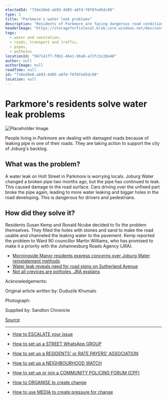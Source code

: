 ```yaml
---
electedId: "716e20e6-ab93-4d05-a8fd-f0f8fed5dc98"
type: 3
title: "Parkmore's water leak problems"
description: "Residents of Parkmore are facing dangerous road conditions due to a persistent water leak caused by inadequate repairs from Joburg Water. Frustrated by the slow response from officials, locals have taken matters into their own hands to temporarily fix the road while seeking further assistance from local authorities."
headerImage: "https://storageforfixlocal.blob.core.windows.net/dev/content/716e20e6-ab93-4d05-a8fd-f0f8fed5dc98/images/716e20e6-ab93-4d05-a8fd-f0f8fed5dc98.webp"
tags:
  - water and sanitation,
  - roads, transport and traffic,
  - pipes,
  - potholes
locationId: "567141f7-f0b1-46e1-96a8-a72fc5c28e48"
author: null
authorImage: null
readTime: null
id: "716e20e6-ab93-4d05-a8fd-f0f8fed5dc98"
location: null
---
```


# Parkmore's residents solve water leak problems

![Placeholder Image](https://storageforfixlocal.blob.core.windows.net/dev/content/716e20e6-ab93-4d05-a8fd-f0f8fed5dc98/images/716e20e6-ab93-4d05-a8fd-f0f8fed5dc98.webp)

  
People living in Parkmore are dealing with damaged roads because of leaking pipe in one of their roads. They are taking action to support the city of Joburg's backlog.

  
## What was the problem?  
A water leak on Holt Street in Parkmore is worrying locals. Joburg Water changed a broken pipe two months ago, but the pipe has continued to leak. This caused damage to the road surface. Cars driving over the unfixed part broke the pipe again, leading to more water leaking and bigger holes in the road developing. This is dangerous for drivers and pedestrians.

  
## How did they solve it?  
Residents Susan Kemp and Ronald Ncube decided to fix the problem themselves. They filled the holes with stones and sand to make the road usable and channeled the leaking water to the pavement. Kemp reported the problem to Ward 90 councillor Martin Williams, who has promised to make it a priority with the Johannesburg Roads Agency (JRA).

  
- [Morningside Manor residents express concerns over Joburg Water reinstatement methods](https://www.citizen.co.za/sandton-chronicle/news-headlines/2024/04/28/can-jw-commit-to-quality-service-delivery/)
- [Water leak reveals need for road signs on Sutherland Avenue](https://www.citizen.co.za/sandton-chronicle/news-headlines/2024/08/25/now-the-leak-is-plugged-a-stop-sign-might-work-on-sutherland-avenue/)
- [Not all crevices are potholes, JRA explains](https://www.citizen.co.za/sandton-chronicle/news-headlines/2024/02/13/not-all-crevices-are-potholes-jra-explains/)

Acknowledgements:


Original article written by: Duduzile Khumalo

Photograph: 

Supplied by: Sandton Chronicle


[Source](https://www.citizen.co.za/sandton-chronicle/news-headlines/2024/08/29/water-leak-in-parkmore-causes-concern/)
        
        
    
---

- [How to ESCALATE your issue](/content/5c82dc08-0baf-410a-8de9-f7959a4beb3d/)

- [How to set up a STREET WhatsApp GROUP](/content/d6dea590-a527-494e-a551-c338f3bac46b/)
- [How to set up a RESIDENTS' or RATE PAYERS' ASSOCIATION](/content/70f67bab-f596-433f-9f13-f6545cff700e/)
- [How to set up a NEIGHBOURHOOD WATCH](/content/475ff4fc-c8c6-4c0c-a454-6f6dc42c6ce8/)
- [How to set up or join a COMMUNITY POLICING FORUM (CPF)](/content/475ff4fc-c8c6-4c0c-a454-6f6dc42c6ce8/)
- [How to ORGANISE to create change](/content/2797a122-a084-4237-8d99-8e1c4aea4f6e/)
- [How to use MEDIA to create pressure for change](/content/c13796b6-860b-4830-ba7f-c0113cf9daae/)